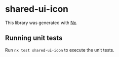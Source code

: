 # shared-ui-icon

This library was generated with [Nx](https://nx.dev).

## Running unit tests

Run `nx test shared-ui-icon` to execute the unit tests.
